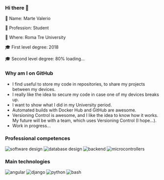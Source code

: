 ### Hi there 👋

👋 Name: Marte Valerio

:book: Profession: Student

:round_pushpin: Where: Roma Tre University

:mortar_board: First level degree: 2018

:mortar_board: Second level degree: 80% loading... 

### Why am I on GitHub

- I find useful to store my code in repositories, to share my projects between my devices.
- I really like the idea to secure my code in case one of my devices breaks up.
- I want to show what I did in my University period.
- Automated builds with Docker Hub and GitHub are awesome.
- Versioning Control is awesome, and I like the idea to know how it works. My future will be with a team, which uses Versioning Control (I hope...).
- Work in progress...

### Professional competences

![software design](https://img.shields.io/badge/-software%20design-9cf?style=for-the-badge)
![database design](https://img.shields.io/badge/-database%20design-9cf?style=for-the-badge)
![backend](https://img.shields.io/badge/-backend-9cf?style=for-the-badge)
![microcontrollers](https://img.shields.io/badge/-microcontrollers-9cf?style=for-the-badge)

### Main technologies

![angular](https://img.shields.io/badge/-angular-9cf?style=for-the-badge&logo=angular)
![django](https://img.shields.io/badge/-django-9cf?style=for-the-badge&logo=django)
![python](https://img.shields.io/badge/-python-9cf?style=for-the-badge&logo=python)
![bash](https://img.shields.io/badge/-bash-9cf?style=for-the-badge&logo=GNU%20bash)
